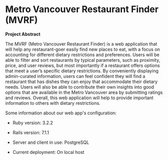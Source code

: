 # Metro Vancouver Restaurant Finder (MVRF)

**Project Abstract**

The MVRF (Metro Vancouver Restaurant Finder) is a web application that will help any restaurant-goer easily find new places to eat, with a focus on accounting for different dietary restrictions and preferences. Users will be able to filter and sort restaurants by typical parameters, such as proximity, price, and user reviews, but most importantly if a restaurant offers options that meet a user’s specific dietary restrictions. By conveniently displaying admin-curated information, users can feel confident they will find a restaurant that has dishes they can enjoy that accommodate their dietary needs. Users will also be able to contribute their own insights into good options that are available in the Metro Vancouver area by submitting ratings and reviews. Overall, this web application will help to provide important information to others with dietary restrictions.


Some information about our web app's configuration:

* Ruby version: 3.2.2

* Rails version: 7.1.1

* Server and client in use: PostgreSQL

* Current deployment: On local host
